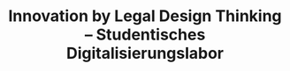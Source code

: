 ---
id: "studigilab" # nochmal überlegen
method: "Seminare"
institution: "Fakultät für Rechtswissenschaft, Schreibzentrum, Fakultät für Mathematik, Informatik und Naturwissenschaften"
title: "Innovation by Legal Design Thinking – Studentisches Digitalisierungslabor"
title_project:
title_short: "StudDigiLab"
period: "Apr 22 ­­- Mar 23 (12 months)"
foerderlinie: "Transferorientierte Data Literacy"
round: "1"
lecture2go: "67450"
uhh_url: "https://www.hcl.uni-hamburg.de/ddlitlab/data-literacy-lehrlabor/erste-foerderrunde/14-studigilab.html"
contributors: "Anton Sefkow, Lukas Musumeci, Marten Borchers"
mentor:
quote: "In de Debatte um sogenannte  'Future Skills' und innovative Lehrformate ist die Liste an Forderungen lang, konkrete Ideen zur Realisierung von didaktischen Interventionen sind jedoch Mangelware. Insbesondere Jurist:innen sowie Informatiker:innen  kommen in der Entwicklung zukünftiger digitaler Produkte Schlüsselstellungen zu. Hier setzt die Intervention an und sensibilisiert für zukünftige gesellschaftliche Herausforderungen und Notwendigkeiten, insbesondere im Kontext der Datenwertschöpfung und Produktentwicklung."
text: |
    ### Das Projekt StudDigiLab

    Das Lehrkonzept wurde konzipiert, um zu überprüfen inwieweit universitäre Lehre in Kooperation mit privatwirtschaftlichen Partnern funktionieren kann und wie in einem design-basierten Lernszenario gleichzeitig studentische Lernprozesse gefördert und marktfähige Produktqualitäten erreicht werden können.

    Das StudDigiLab richtete sich an Jura- und Informatikstudierende, die im Seminar reale, interne Prozesse vom Kooperationspartner Die Caritas (Niedersachsen) digitalisieren und optimieren sollen. Konfrontiert mit der ergebnisoffenen Gestaltungsaufgabe wurde, als Grundlage für die Entwicklung innovativer Lösungsansätze, das Konzept des Legal Design Thinking vorgestellt und eine Iteration durchlaufen.

    ### Rückblick und Ergebnisse

    Jura- und Informatikstudierende arbeiteten in gemischten Gruppen und brachten sich einleitend gegenseitig in Peer-Learning-Szenarien die disziplinären Perspektiven näher. Das jeweilige Fachwissen der Studiengruppen wurde als komplementär und notwendig zur Lösung der gestellten Aufgabe angesehen. Die Jurastudierenden setzten sich dabei zentral mit der Digitalisierung rechtsbezogener Teilprozesse auseinander, sodass durch digitale Datenverarbeitung die Rechtsanwendung maschinell erfolgen kann. Dafür war es notwendig, Gesetzestexte in digitale algorithmische Entscheidungsbäume zu überführen, welche mit Hilfe einer Legal Technology (No- Code-Tool) angelegt werden. Diese Entscheidungsbäume bedurften in weiteren Schritten die Einbettung in einen Gesamtprozess-Prototyp, was wiederum schwerpunktmäßig die Aufgabe der Informatikstudierenden war. Ziel war die Gestaltung eines funktionierenden Produktes (minimum viable product), welches vom Kooperationspartner implementiert wurde.

    Die Studierenden wurden befähigt, in einem interdisziplinären Umfeld, mit zunehmender Unabhängigkeit von den Lehrenden, digitale Lösungen für komplexe Probleme zu entwickeln und sich mit geeigneten Methoden und Werkzeugen selbst zu organisieren. Die Studierenden haben dafür unterschiedliche Datenarten und Datenstrukturen kennengelernt und ihr Wissen dazu konkret angewendet. Sie kennen den abstrakten Prozess der Datenwertschöpfung und unterschiedliche Wertschöpfungsmodelle sowie die Wissensgenerierung aus Daten. Durch wiederholtes Reektieren haben die Studierenden unterschiedliche Perspektiven auf Daten ausgetauscht und eingenommen. Sie haben ihr neu erworbenes Wissen konkret bei der Entwicklung und Gestaltung eines digitalen Beratungsprozesses umgesetzt. Die Studierenden sind dadurch sensibilisiert für die Bedeutung von digitalen Daten in unterschiedlichen Anwendungskontexten. Sie haben durch die kollaborative und co-kreative Ausrichtung des Seminars wichtige Erfahrungen gesammelt und Vorteile integrativer und partizipativer Entwicklungsprozesse kennengelernt.

    Das entwickelte Produkt (Prototyp) in den Seminaren hat eine Qualität erreicht, die marktfähig ist - dies gilt wohl insbesondere für den Wohlfahrtsbereich, da hier die Digitalisierung besonders langsam voranschreitet. Einer der Projektpartner hat den nach dem ersten Durchlauf entwickelten Prototypen in den Live-Betrieb implementiert. Das Format als Design-based Learning-Szenario wird außerdem, angepasst an den jeweiligen Kontext, in zukünftige Veranstaltungen einfließen. Das betrifft vor allem den groben Aufbau der Termine und die jeweils zu adressierenden abstrakten Inhalte, um am Ende ein funktionierendes Produkt entwickelt zu haben. Auf der konkreten Ebene muss geschaut werden, inwieweit Inhalte und Materialien die spezifischen Bedarfe des jeweiligen Designcases decken oder Anpassungen/Veränderungen notwendig sind.

    ### Tipps von Lehrenden für Lehrende

    Transferprojekte, die mit realen Cases aus der Privatwirtschaft arbeiten, sind möglich, attraktiv und fördern intendierte “Future- Skills”. Die Ausbildung datenbezogener Kompetenzen anhand einer konkreten Gestaltungsaufgabe ist möglich. Die Reexionen der Studierenden haben gezeigt, dass das erworbene Wissen auf andere Zusammenhänge übertragen wurde. Atmosphärische Aspekte wie das vertrauensvolle und konstruktive Klima im Kurs, wurden wiederholt als Schlüssel für die Produktivität angegeben. Die Kommunikation im Projekt ist aufgrund der beteiligten Akteur:innen aufwändig. Das Kommunikationsmanagement liegt dabei primär bei den Lehrpersonen und es bedarf eines gewissen organisatorischen Geschicks, um dies zu bewältigen. Der Aufwand lohnt sich, weil die Studierenden aufgrund der Authentizität der Arbeit besondere Motivation entfalten und zudem ein tatsächlicher Beitrag zur Verbesserung der Arbeit prozessbetroener Personen erreicht werden kann.

image:
image_credit: 
link_external: "https://rechtsgespraech.libsyn.com/website/folge-44-legal-literacy-in-texas-legal-tech-fr-die-caritas-und-gute-lehre-in-den-rechtswissenschaftenrechtsgesprche-mit-alissa-ruben-gomez-und-anton-sefkow, https://www.caritas.de/diecaritas/in-ihrer-naehe/niedersachsen/niedersachsen"
stine: "SoSe 2022 & WiSe 2022/23: Seminar https://www.stine.uni-hamburg.de/scripts/mgrqispi.dll?APPNAME=CampusNet&PRGNAME=COURSEDETAILS&ARGUMENTS=-N000000000000001,-N000605,-N0,-N383473738013757,-N383473738023758,-N0,-N0,-N3,-AYgodPWWK4gU9PN7NRN2-HoHkVuP7HuWaHYZ04fUXeWo8cqmjQd6KQUmt4DW-QQpFOSf6ej5ErD2NRgUamqKl3Wn9HNWwvopAQunF3BWgeYRDcIowOQLDHdPdeMWlvSLZ3BmbRzADVWU6WZnAeDwwWzHTxQWT4YwoPQ5UOjmNCYmQmzZ8eDPP4YmhCQVjPuACQYn-cYofPZPgcgLfeWoCfDK97uAFmNRNV-R3HWpqCfejVfytWz6FOD6VeNP-Od69VYZUvoHMVqWxWdAYvDlA7qRv3zZmHjWbx-HWPkZsYWRLVDwJfjFNxuLvQDl-VfnwWgDdOYAzmDmqPqWNCYKKfQUQvomvQMouPDAWRIWPPzUCeM5YWglZ7jokffZfQN2txd7ARdGDOdGgvSoCYuUv7ZWyWzK0cq6eVNm33fZzQWL9OfFjmjHXmoBZvM79VjLxxfKP4uFtvjWTOfo3mzUgxMWVWfA8WooAHzFtQUpxvq5wvILvv-RZCfGFvWRK4MWbPYwsOWWMYfPUedKBPd5DOMmK7umfcNl9evZhHfytcocNRDmzRBUMHSDZPS5bvfwFeZiFcf9ZWSHBRNZK4oDARgp7Q-5ZvYRxQdmkVdG8VSVFQBPzRdHQmDZmQNAN7qRK4vZvmN6CRDPt7u59QSmvv-5DYUmmxuR7WtNZ3BHuYDmS3IoQPtZ6PzctYqUlWDPIeYH9vBGoxScj7DRyeZlt7jLVQq6jxqZI4YKQPYB9WWmEOqUoWZWp7DZDVZWt3Wo5, https://stine.uni-hamburg.de/scripts/mgrqispi.dll?APPNAME=CampusNet&PRGNAME=COURSEDETAILS&ARGUMENTS=-N000000000000001,-N000605,-N0,-N381965302019266,-N381965302034267,-N0,-N0,-N3,-AHqo34BG-OWL6QoRQe-mCVYwJcIRjmDmhefKo4zoEPdGKxdKgYfldcYZfOdWWxZRKxQ5dfSKHODctRSPzmYoMmS5WYDKe4D7AvfmXcZL7PqH0foPM3zU67dnAV-o34DZscgHVcd9trMKtOIRIvbZLVUpQrUHWVgVdRgBZmYHkOzw3fqAsRUftvqGFRfGSmdLx7DmYfDVtOSHIVQ5XrUUScYGwVM5WxBGYPz6omZfwvgpxYQ5JeqRe4UWwVSAPYDA-RBwefzANvoaNHNZQvQmjHWWWV-WZcSU67jpAPzytONejQvZuWjaNOdZevoofVQoqHQpv7uRNfBwpfZRuPIedcfm9HUH5cdGERgLk7j5h3zKUxNLuv-5uQSBFQdWSPNmVYBLlPoe9WMLJVQ5FWDUkWWW6vfWBcY6CQSH3QdG0PU58OULemuKZmznFRU5KO-pafgi9xQBwfuUMRULMOqLP7gLxQuRbxfAIcYwpYDwMHdm0fDRDHgoxPqDZHUUVRSpXvWP63SmWOdL9HYftON9Acgmy4qAj3BfFWBy9PqKzWU5IxYyt4fGxPuRPVuA07DKe4qDdmoLqWUf-HoLArUU8WURzmSlNQNHofjLSYge-cfZlOzKxOI5IvWLAVYZTmgidVdVwfdn-WYPAYzRUWoRwrMpqYqy-HBUgxYw6VQH9HWRoRZRVYQRhOUB6vMAeRqRyPuRExvZ64gPCxILJWzltvg5dvYL6mUUKVjpFWIpxxqmqWBe9PDwTOIUEHDwhx-H-"
---
